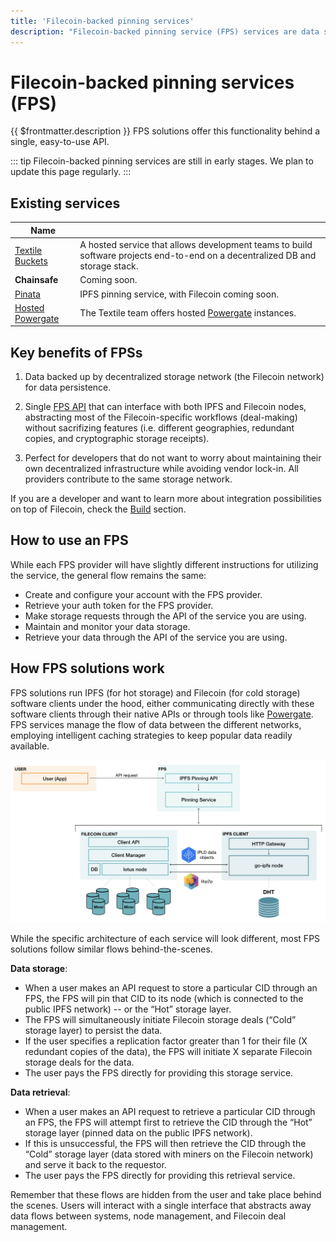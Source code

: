 ```yaml
---
title: 'Filecoin-backed pinning services'
description: "Filecoin-backed pinning service (FPS) services are data storage and retrieval services that offer the performance and availability of IPFS alongside the data persistence features of Filecoin's decentralized storage network (DSN)."
---
```


# Filecoin-backed pinning services (FPS)

{{ $frontmatter.description }} FPS solutions offer this functionality behind a single, easy-to-use API.

::: tip
Filecoin-backed pinning services are still in early stages. We plan to update this page regularly.
:::

## Existing services

| Name                                                                                                             |                                                                                                                               |
| ---------------------------------------------------------------------------------------------------------------- | ----------------------------------------------------------------------------------------------------------------------------- |
| [Textile Buckets](https://docs.textile.io/buckets/)                                                              | A hosted service that allows development teams to build software projects end-to-end on a decentralized DB and storage stack. |
| **Chainsafe**                                                                                                    | Coming soon.                                                                                                                  |
| [Pinata](https://pinata.cloud)                                                                                   | IPFS pinning service, with Filecoin coming soon.                                                                              |
| [Hosted Powergate](https://blog.textile.io/announcing-managed-powergate-instances-enterprise-filecoin-and-ipfs/) | The Textile team offers hosted [Powergate](./powergate.md) instances.                                                         |

## Key benefits of FPSs

1. Data backed up by decentralized storage network (the Filecoin network) for data persistence.

2. Single [FPS API](https://ipfs.github.io/pinning-services-api-spec/) that can interface with both IPFS and Filecoin nodes, abstracting most of the Filecoin-specific workflows (deal-making) without sacrifizing features (i.e. different geographies, redundant copies, and cryptographic storage receipts).

3. Perfect for developers that do not want to worry about maintaining their own decentralized infrastructure while avoiding vendor lock-in. All providers contribute to the same storage network.

If you are a developer and want to learn more about integration possibilities on top of Filecoin, check the [Build](../build/) section.

## How to use an FPS

While each FPS provider will have slightly different instructions for utilizing the service, the general flow remains the same:

- Create and configure your account with the FPS provider.
- Retrieve your auth token for the FPS provider.
- Make storage requests through the API of the service you are using.
- Maintain and monitor your data storage.
- Retrieve your data through the API of the service you are using.

## How FPS solutions work

FPS solutions run IPFS (for hot storage) and Filecoin (for cold storage) software clients under the hood, either communicating directly with these software clients through their native APIs or through tools like [Powergate](../build/powergate). FPS services manage the flow of data between the different networks, employing intelligent caching strategies to keep popular data readily available.

![Diagram showing a simplified architecture for a Filecoin IPFS Pinning Service (FPS). User makes API request to the FPS. The FPS stores and retrieves data from embedded go-ipfs and lotus nodes, which communicate with each other via libp2p and IPLD data formats.](./images/filecoin-pinning-services/fps-data-flows.png)

While the specific architecture of each service will look different, most FPS solutions follow similar flows behind-the-scenes.

**Data storage**:

- When a user makes an API request to store a particular CID through an FPS, the FPS will pin that CID to its node (which is connected to the public IPFS network) -- or the “Hot” storage layer.
- The FPS will simultaneously initiate Filecoin storage deals (“Cold” storage layer) to persist the data.
- If the user specifies a replication factor greater than 1 for their file (X redundant copies of the data), the FPS will initiate X separate Filecoin storage deals for the data.
- The user pays the FPS directly for providing this storage service.

**Data retrieval**:

- When a user makes an API request to retrieve a particular CID through an FPS, the FPS will attempt first to retrieve the CID through the “Hot” storage layer (pinned data on the public IPFS network).
- If this is unsuccessful, the FPS will then retrieve the CID through the “Cold” storage layer (data stored with miners on the Filecoin network) and serve it back to the requestor.
- The user pays the FPS directly for providing this retrieval service.

Remember that these flows are hidden from the user and take place behind the scenes. Users will interact with a single interface that abstracts away data flows between systems, node management, and Filecoin deal management.
